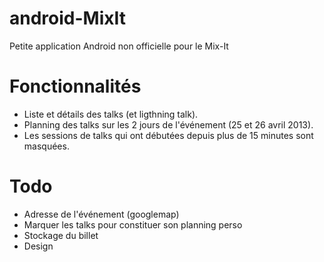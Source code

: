 android-MixIt
=============

Petite application Android non officielle pour le Mix-It

# Fonctionnalités
- Liste et détails des talks (et ligthning talk).
- Planning des talks sur les 2 jours de l'événement (25 et 26 avril 2013).
- Les sessions de talks qui ont débutées depuis plus de 15 minutes sont masquées.

# Todo
- Adresse de l'événement (googlemap)
- Marquer les talks pour constituer son planning perso
- Stockage du billet
- Design